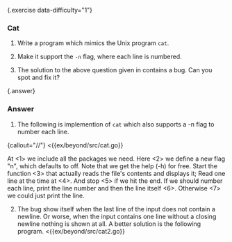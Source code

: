 {.exercise data-difficulty="1"}
### Cat

1. Write a program which mimics the Unix program `cat`.

2. Make it support the `-n` flag, where each line is numbered.

3. The solution to the above question given in contains a bug. Can you spot and fix it?


{.answer}
### Answer
1. The following is implemention of `cat` which also supports a \-n flag to number each line.

 {callout="//"}
 <{{ex/beyond/src/cat.go}}

 At <1> we include all the packages we need.
 Here <2> we define a new flag "n", which defaults to off. Note that we get the help (-h) for free.
 Start the function <3> that actually reads the file's contents and displays it;
 Read one line at the time at <4>. And stop <5> if we hit the end.
 If we should number each line, print the line number and then the line itself <6>.
 Otherwise <7> we could just print the line.
 
2. The bug show itself when the last line of the input does not
  contain a newline. Or worse, when the input contains one line without a
  closing newline nothing is shown at all. A better solution is the following 
  program.
  <{{ex/beyond/src/cat2.go}}
